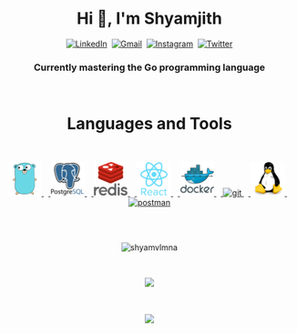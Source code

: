 <h1 align="center">Hi 👋, I'm Shyamjith</h1>
<!-- <h3 align="center">A passionate developer from India</h3><br> -->
<p align="center">
<span><a href="https://www.linkedin.com/in/shyamjithpalakkandy/" target="blank"><img src="https://img.shields.io/badge/linkedin-%230077B5.svg?&style=for-the-badge&logo=linkedin&logoColor=white" alt="LinkedIn" /></a>&nbsp;&nbsp;<a href="mailto:shyamvlmna@gmail.com?subject=Hello, Shyamjith" target="blank"><img src="https://img.shields.io/badge/gmail-%23D14836.svg?&style=for-the-badge&logo=gmail&logoColor=white" alt="Gmail"/></a>&nbsp;&nbsp;<a href="https://instagram.com/shyam_vlmna" target="blank"><img src="https://img.shields.io/badge/instagram-%23E4405F.svg?style=for-the-badge&logo=Instagram&logoColor=white" alt="Instagram"/></a>&nbsp;&nbsp;<a href="https://twitter.com/shyamvlmna" target="blank"><img src="https://img.shields.io/badge/twitter-1DA1F2.svg?style=for-the-badge&logo=twitter&logoColor=white" alt="Twitter"/></a></span>
</p>
<h3 align="center">Currently mastering the Go programming language</h3>
<br>
<h1 align="center">Languages and Tools</h1><br>
<p align="center">
   <a href="https://golang.org" target="_blank" rel="noreferrer"> <img src="https://raw.githubusercontent.com/devicons/devicon/master/icons/go/go-original.svg" alt="go" width="60" height="60"/> </a>&nbsp;&nbsp;<a href="https://www.postgresql.org" target="_blank" rel="noreferrer"> <img src="https://raw.githubusercontent.com/devicons/devicon/master/icons/postgresql/postgresql-original-wordmark.svg" alt="postgresql" width="60" height="60"/> </a>&nbsp;&nbsp;<a href="https://redis.io" target="_blank" rel="noreferrer"> <img src="https://raw.githubusercontent.com/devicons/devicon/master/icons/redis/redis-original-wordmark.svg" alt="redis" width="60" height="60"/> </a>&nbsp;&nbsp;<a href="https://reactjs.org/" target="_blank" rel="noreferrer"> <img src="https://raw.githubusercontent.com/devicons/devicon/master/icons/react/react-original-wordmark.svg" alt="react" width="60" height="60"/> </a>&nbsp;&nbsp;<a href="https://www.docker.com/" target="_blank" rel="noreferrer"> <img src="https://raw.githubusercontent.com/devicons/devicon/master/icons/docker/docker-original-wordmark.svg" alt="docker" width="60" height="60"/> </a>&nbsp;&nbsp;<a href="https://git-scm.com/" target="_blank" rel="noreferrer"> <img src="https://www.vectorlogo.zone/logos/git-scm/git-scm-icon.svg" alt="git" width="60" height="60"/> </a>&nbsp;&nbsp;<a href="https://www.linux.org/" target="_blank" rel="noreferrer"> <img src="https://raw.githubusercontent.com/devicons/devicon/master/icons/linux/linux-original.svg" alt="linux" width="60" height="60"/> </a>&nbsp;&nbsp;<a href="https://postman.com" target="_blank" rel="noreferrer"> <img src="https://www.vectorlogo.zone/logos/getpostman/getpostman-icon.svg" alt="postman" width="60" height="60"/> </a> </p>
 <br>
 <br>
<p  align="center" ><img src="https://github-readme-stats.vercel.app/api/top-langs?username=shyamvlmna&show_icons=true&locale=en&layout=compact" alt="shyamvlmna"  width="50%" /></p>

 <br>
<!--     <a href="https://github.com/shyamvlmna"> -->
 <p align="center"> <img width="49.5%" src="https://github-readme-stats.vercel.app/api?username=shyamvlmna&show_icons=true&hide_border=true"/></p>
         <br>
 <p align="center"> <img width="49.5%" src="https://github-readme-streak-stats.herokuapp.com/?user=shyamvlmna&hide_border=true" /></a></p>
